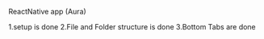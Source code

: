 ReactNative app (Aura)

 1.setup is done
 2.File and Folder structure is done
 3.Bottom Tabs are done